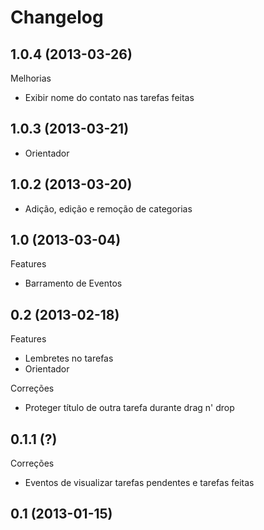 Changelog
=========

## 1.0.4 (2013-03-26)

Melhorias
- Exibir nome do contato nas tarefas feitas

## 1.0.3 (2013-03-21)
- Orientador

## 1.0.2 (2013-03-20)
- Adição, edição e remoção de categorias

## 1.0 (2013-03-04)

Features
- Barramento de Eventos

## 0.2 (2013-02-18)

Features
- Lembretes no tarefas
- Orientador

Correções
- Proteger título de outra tarefa durante drag n' drop

## 0.1.1 (?)

Correções
- Eventos de visualizar tarefas pendentes e tarefas feitas

## 0.1 (2013-01-15)
